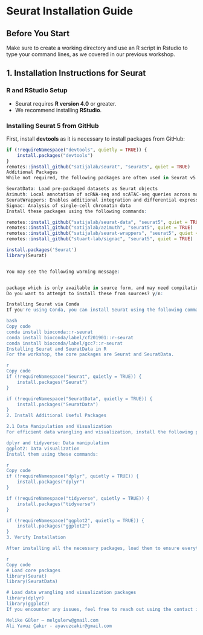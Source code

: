 # Seurat Installation Guide

## Before You Start
Make sure to create a working directory and use an R script in Rstudio to type your command lines, as we covered in our previous workshop.

## 1. Installation Instructions for Seurat

### R and RStudio Setup
- Seurat requires **R version 4.0** or greater.
- We recommend installing **RStudio**.

### Installing Seurat 5 from GitHub

First, install **devtools** as it is necessary to install packages from GitHub:

```r
if (!requireNamespace("devtools", quietly = TRUE)) {
    install.packages("devtools")
}
remotes::install_github("satijalab/seurat", "seurat5", quiet = TRUE)
Additional Packages
While not required, the following packages are often used in Seurat v5 vignettes:

SeuratData: Load pre-packaged datasets as Seurat objects
Azimuth: Local annotation of scRNA-seq and scATAC-seq queries across multiple tissues
SeuratWrappers: Enables additional integration and differential expression methods
Signac: Analysis of single-cell chromatin data
Install these packages using the following commands:

remotes::install_github("satijalab/seurat-data", "seurat5", quiet = TRUE)
remotes::install_github("satijalab/azimuth", "seurat5", quiet = TRUE)
remotes::install_github("satijalab/seurat-wrappers", "seurat5", quiet = TRUE)
remotes::install_github("stuart-lab/signac", "seurat5", quiet = TRUE)

install.packages('Seurat')
library(Seurat)


You may see the following warning message:


package which is only available in source form, and may need compilation of C/C++/Fortran: 'Seurat'
Do you want to attempt to install these from sources? y/n:

Installing Seurat via Conda
If you're using Conda, you can install Seurat using the following commands:

bash
Copy code
conda install bioconda::r-seurat
conda install bioconda/label/cf201901::r-seurat
conda install bioconda/label/gcc7::r-seurat
Installing Seurat and SeuratData in R
For the workshop, the core packages are Seurat and SeuratData.

r
Copy code
if (!requireNamespace("Seurat", quietly = TRUE)) {
    install.packages("Seurat")
}

if (!requireNamespace("SeuratData", quietly = TRUE)) {
    install.packages("SeuratData")
}
2. Install Additional Useful Packages

2.1 Data Manipulation and Visualization
For efficient data wrangling and visualization, install the following packages:

dplyr and tidyverse: Data manipulation
ggplot2: Data visualization
Install them using these commands:

r
Copy code
if (!requireNamespace("dplyr", quietly = TRUE)) {
    install.packages("dplyr")
}

if (!requireNamespace("tidyverse", quietly = TRUE)) {
    install.packages("tidyverse")
}

if (!requireNamespace("ggplot2", quietly = TRUE)) {
    install.packages("ggplot2")
}
3. Verify Installation

After installing all the necessary packages, load them to ensure everything is working correctly:

r
Copy code
# Load core packages
library(Seurat)
library(SeuratData)

# Load data wrangling and visualization packages
library(dplyr)
library(ggplot2)
If you encounter any issues, feel free to reach out using the contact information below:

Melike Güler – melgulerw@gmail.com
Ali Yavuz Çakır - ayavuzcakir@gmail.com

